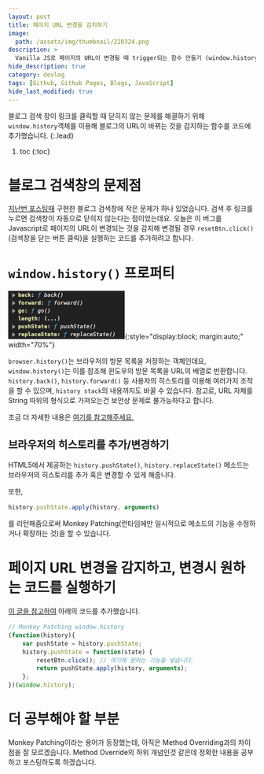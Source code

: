 ```yaml
---
layout: post
title: 페이지 URL 변경을 감지하기
image:
  path: /assets/img/thumbnail/220324.png
description: >
  Vanilla JS로 페이지의 URL이 변경될 때 trigger되는 함수 만들기 (window.history 객체)
hide_description: true
category: devlog
tags: [Github, Github Pages, Blogs, JavaScript]
hide_last_modified: true
---
```


블로그 검색 창이 링크를 클릭할 때 닫히지 않는 문제를 해결하기 위해 `window.history`객체를 이용해 블로그의 URL이 바뀌는 것을 감지하는 함수를 코드에 추가했습니다.
{:.lead}

1. toc
{:toc}

# 블로그 검색창의 문제점

[지난번 포스팅때](https://custardcream98.github.io/devlog/2022-03-23-%EB%B8%94%EB%A1%9C%EA%B7%B8%EC%97%90-%EA%B2%80%EC%83%89%EA%B8%B0%EB%8A%A5-%EC%B6%94%EA%B0%80%ED%95%98%EA%B8%B0-2/) 구현한 블로그 검색창에 작은 문제가 하나 있었습니다. 검색 후 링크를 누르면 검색창이 자동으로 닫히지 않는다는 점이었는데요. 오늘은 이 버그를 Javascript로 페이지의 URL이 변경되는 것을 감지해 변경될 경우 `resetBtn.click()`(검색창을 닫는 버튼 클릭)을 실행하는 코드를 추가하려고 합니다.

# `window.history()` 프로퍼티

![window-history](/assets/img/devlog/window-history.png){:style="display:block; margin:auto;" width="70%"}

`browser.history()`는 브라우저의 방문 목록을 저장하는 객체인데요, `window.history()`는 이를 참조해 윈도우의 방문 목록을 URL의 배열로 반환합니다. `history.back()`, `history.forward()` 등 사용자의 히스토리를 이용해 여러가지 조작을 할 수 있으며, `history stack`의 내용까지도 바꿀 수 있습니다. 참고로, URL 자체를 String 따위의 형식으로 가져오는건 보안상 문제로 불가능하다고 합니다.

조금 더 자세한 내용은 [여기를 참고해주세요.](https://linuxhint.com/window-history-object/)

## 브라우저의 히스토리를 추가/변경하기

HTML5에서 제공하는 `history.pushState()`, `history.replaceState()` 메소드는 브라우저의 히스토리를 추가 혹은 변경할 수 있게 해줍니다.

또한,
```javascript
history.pushState.apply(history, arguments)
```
를 리턴해줌으로써 Monkey Patching(런타임에만 일시적으로 메소드의 기능을 수정하거나 확장하는 것)을 할 수 있습니다.

# 페이지 URL 변경을 감지하고, 변경시 원하는 코드를 실행하기

[이 글을 참고하여](https://www.geeksforgeeks.org/how-to-get-history-changes-notification-via-history-pushstate-method/) 아래의 코드를 추가했습니다.

```javascript
// Monkey Patching window.history
(function(history){
    var pushState = history.pushState;
    history.pushState = function(state) {
        resetBtn.click(); // 여기에 원하는 기능을 넣습니다.
        return pushState.apply(history, arguments);
    };
})(window.history);
```

# 더 공부해야 할 부분

Monkey Patching이라는 용어가 등장했는데, 아직은 Method Overriding과의 차이점을 잘 모르겠습니다. Method Override의 하위 개념인것 같은데 정확한 내용을 공부하고 포스팅하도록 하겠습니다.

